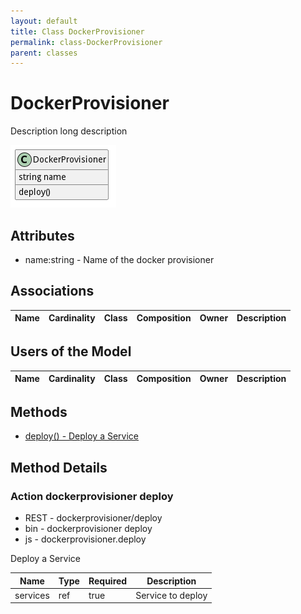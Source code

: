 ```yaml
---
layout: default
title: Class DockerProvisioner
permalink: class-DockerProvisioner
parent: classes
---
```


# DockerProvisioner

Description long description

![Logical Diagram](./logical.png)

## Attributes

* name:string - Name of the docker provisioner


## Associations

| Name | Cardinality | Class | Composition | Owner | Description |
| --- | --- | --- | --- | --- | --- |


## Users of the Model

| Name | Cardinality | Class | Composition | Owner | Description |
| --- | --- | --- | --- | --- | --- |





## Methods

* [deploy() - Deploy a Service](#action-deploy)


<h2>Method Details</h2>
    
### Action dockerprovisioner deploy

* REST - dockerprovisioner/deploy
* bin - dockerprovisioner deploy
* js - dockerprovisioner.deploy

Deploy a Service

| Name | Type | Required | Description |
|---|---|---|---|
| services | ref |true | Service to deploy |





